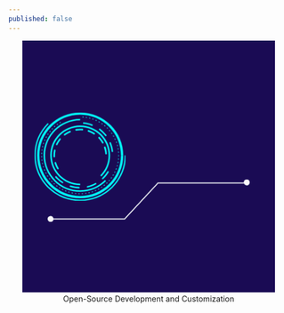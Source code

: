```yaml
---
published: false
---
```


<p align="center"><img width="90%" src="/docs/assets/AppLogo.gif" /><br />
Open-Source Development and Customization</p>
